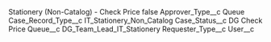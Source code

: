 <?xml version="1.0" encoding="UTF-8"?>
<CustomMetadata xmlns="http://soap.sforce.com/2006/04/metadata" xmlns:xsi="http://www.w3.org/2001/XMLSchema-instance" xmlns:xsd="http://www.w3.org/2001/XMLSchema">
    <label>Stationery (Non-Catalog) - Check Price</label>
    <protected>false</protected>
    <values>
        <field>Approver_Type__c</field>
        <value xsi:type="xsd:string">Queue</value>
    </values>
    <values>
        <field>Case_Record_Type__c</field>
        <value xsi:type="xsd:string">IT_Stationery_Non_Catalog</value>
    </values>
    <values>
        <field>Case_Status__c</field>
        <value xsi:type="xsd:string">DG Check Price</value>
    </values>
    <values>
        <field>Queue__c</field>
        <value xsi:type="xsd:string">DG_Team_Lead_IT_Stationery</value>
    </values>
    <values>
        <field>Requester_Type__c</field>
        <value xsi:nil="true"/>
    </values>
    <values>
        <field>User__c</field>
        <value xsi:nil="true"/>
    </values>
</CustomMetadata>

